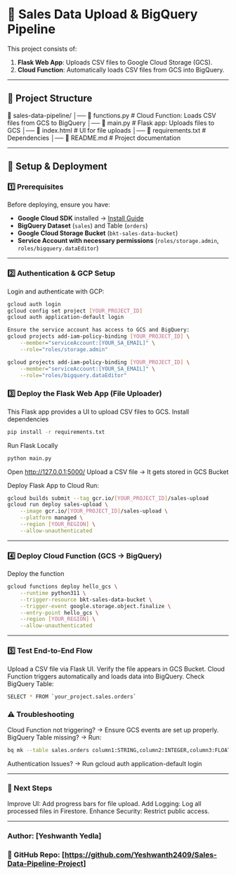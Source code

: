 # 🚀 Sales Data Upload & BigQuery Pipeline

This project consists of:
1. **Flask Web App**: Uploads CSV files to Google Cloud Storage (GCS).
2. **Cloud Function**: Automatically loads CSV files from GCS into BigQuery.

---

## 📁 **Project Structure**

📂 sales-data-pipeline/ │── 📄 functions.py # Cloud Function: Loads CSV files from GCS to BigQuery │── 📄 main.py # Flask app: Uploads files to GCS │── 📄 index.html # UI for file uploads │── 📄 requirements.txt # Dependencies │── 📄 README.md # Project documentation


---

## 🚀 **Setup & Deployment**

### **1️⃣ Prerequisites**
Before deploying, ensure you have:
- **Google Cloud SDK** installed → [Install Guide](https://cloud.google.com/sdk/docs/install)
- **BigQuery Dataset** (`sales`) and Table (`orders`)
- **Google Cloud Storage Bucket** (`bkt-sales-data-bucket`)
- **Service Account with necessary permissions** (`roles/storage.admin`, `roles/bigquery.dataEditor`)

---

### **2️⃣ Authentication & GCP Setup**
Login and authenticate with GCP:
```sh
gcloud auth login
gcloud config set project [YOUR_PROJECT_ID]
gcloud auth application-default login

Ensure the service account has access to GCS and BigQuery:
gcloud projects add-iam-policy-binding [YOUR_PROJECT_ID] \
    --member="serviceAccount:[YOUR_SA_EMAIL]" \
    --role="roles/storage.admin"

gcloud projects add-iam-policy-binding [YOUR_PROJECT_ID] \
    --member="serviceAccount:[YOUR_SA_EMAIL]" \
    --role="roles/bigquery.dataEditor"

```

### **3️⃣ Deploy the Flask Web App (File Uploader)**
This Flask app provides a UI to upload CSV files to GCS.
Install dependencies
```sh
pip install -r requirements.txt
```
Run Flask Locally
```sh
python main.py
```
Open http://127.0.0.1:5000/
Upload a CSV file → It gets stored in GCS Bucket

Deploy Flask App to Cloud Run:
```sh
gcloud builds submit --tag gcr.io/[YOUR_PROJECT_ID]/sales-upload
gcloud run deploy sales-upload \
    --image gcr.io/[YOUR_PROJECT_ID]/sales-upload \
    --platform managed \
    --region [YOUR_REGION] \
    --allow-unauthenticated
```
---
### **4️⃣ Deploy Cloud Function (GCS → BigQuery)**
Deploy the function
```sh
gcloud functions deploy hello_gcs \
    --runtime python311 \
    --trigger-resource bkt-sales-data-bucket \
    --trigger-event google.storage.object.finalize \
    --entry-point hello_gcs \
    --region [YOUR_REGION] \
    --allow-unauthenticated

```
---

### **5️⃣ Test End-to-End Flow**
Upload a CSV file via Flask UI.
Verify the file appears in GCS Bucket.
Cloud Function triggers automatically and loads data into BigQuery.
Check BigQuery Table:
```sh
SELECT * FROM `your_project.sales.orders`

```

### **⚠️ Troubleshooting**
Cloud Function not triggering?
→ Ensure GCS events are set up properly.
BigQuery Table missing?
→ Run:
```sh
bq mk --table sales.orders column1:STRING,column2:INTEGER,column3:FLOAT
```
Authentication Issues?
→ Run gcloud auth application-default login

---
### **🎯 Next Steps**
Improve UI: Add progress bars for file upload.
Add Logging: Log all processed files in Firestore.
Enhance Security: Restrict public access.

---
### **Author: [Yeshwanth Yedla]**
### **📌 GitHub Repo: [https://github.com/Yeshwanth2409/Sales-Data-Pipeline-Project]**

